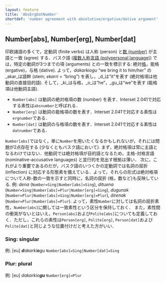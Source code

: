 ```yaml
---
layout: feature
title: 'AbsErgDatNumber'
shortdef: 'number agreement with absolutive/ergative/dative argument'
---
```


## Number[abs], Number[erg], Number[dat]

印欧諸語の多くで，定動詞 (finite verbs) は人称 (person) と[数 (number)](u-feat/Number) が主語と一致 (agree) する．バスク語 (<a href="http://en.wikipedia.org/wiki/Polypersonal_agreement">複数人称言語 (polypersonal language)</a>) では，特定の動詞が3つまでの項 (arguments) との一致を標示する: 絶対[格](u-feat/Case)，能格 (ergative)，与格 (dative).
よって，_dakarkiogu_ “we bring it to him/her” の_akar_は語幹 (stem; _ekarri_ = “bring”) を表し，_d_は“it”を表す (絶対格項は他動詞の直接目的語). そして，_ki_は与格，_o_は“he”，_gu_は“we”を表す (能格項は他動詞主語).

* `Number[abs]` は動詞の絶対格項の数 (number) を表す．Interset 2.041で対応する素性は`absnumber`と呼ばれる．
* `Number[erg]` は動詞の能格項の数を表す．Interset 2.041で対応する素性は`ergnumber`である．
* `Number[dat]` は動詞の与格項の数を表す．Interset 2.041で対応する素性は`datnumber`である．

`Number[abs]`ではなく，単に`Number`を用いたくなるかもしれないが，それには問題が2点存在する (少なくともバスク語において). まず，絶対格項は常に主語となるわけではない．他動詞では絶対格項が目的語となるため，主格-対格言語 (nominative-accusative languages) と並行的を見出す根拠は薄い．
次に，これがより重要であるのだが，バスク語のいつくかの定動詞では名詞の屈折 (inflection) に対応する形態素を備えている．よって，それらの形式は絶対格項について人称-数の一致を示すと同時に，名詞の屈折 (格，数など)も反映している.
例: _dena_ (`Number=Sing|Number[abs]=Sing`),
_dituena_ (`Number=Sing|Number[abs]=Plur|Number[erg]=Sing`),
_dugunak_ (`Number=Plur|Number[abs]=Sing|Number[erg]=Plur`),
_direnak_ (`Number=Plur|Number[abs]=Plur`).
よって，素性`Number`に対しては名詞の屈折素性，`Number[abs]`に関しては一致素性という区分を保持しておく．
また，素性間の衝突がないとはいえ，`Person[abs]`および`Polite[abs]`についても定義しておく．ただし，これらの素性は`Person[erg]`, `Polite[erg]`, `Person[dat]`および`Polite[dat]`と同じような位置付けだと考えた方がいい．

### Sing: singular

例: [eu] _<b>d</b>akarki<b>o</b>gu_ `Number[abs]=Sing|Number[dat]=Sing`

### Plur: plural

例: [eu] _dakarkio<b>gu</b>_ `Number[erg]=Plur`
